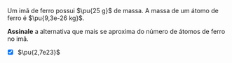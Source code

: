 Um imã de ferro possui $\pu{25 g}$ de massa. A massa de um átomo de ferro é $\pu{9,3e-26 kg}$.

**Assinale** a alternativa que mais se aproxima do número de átomos de ferro no imã.

- [x] $\pu{2,7e23}$
